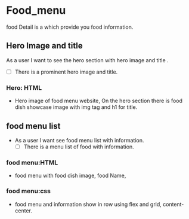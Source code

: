 # Food_menu

<!-- describe your project -->

food Detail is a which provide you food information.

## Hero Image and title

As a user I want to see the hero section with hero image and title .

- [ ] There is a prominent hero image and title.

### Hero: HTML

- Hero image of food menu website, On the hero section there is food dish
  showcase image with img tag and h1 for title.

## food menu list

- As a user I want see food menu list with information.
  - [ ] There is a menu list of food with information.

### food menu:HTML

- food menu with food dish image, food Name, 
 

### food menu:css

- food menu and information show in row using flex and grid, content-center.
